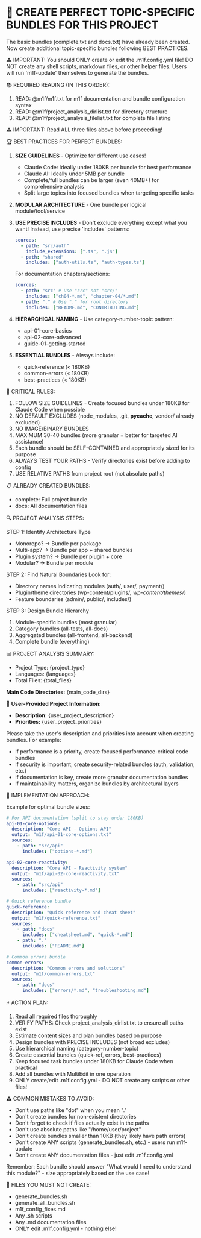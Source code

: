 # 🎯 CREATE PERFECT TOPIC-SPECIFIC BUNDLES FOR THIS PROJECT

The basic bundles (complete.txt and docs.txt) have already been created. Now
create additional topic-specific bundles following BEST PRACTICES.

⚠️ IMPORTANT: You should ONLY create or edit the .m1f.config.yml file!
DO NOT create any shell scripts, markdown files, or other helper files.
Users will run 'm1f-update' themselves to generate the bundles.

📚 REQUIRED READING (IN THIS ORDER):

1. READ: @m1f/m1f.txt for m1f documentation and bundle configuration syntax
2. READ: @m1f/project_analysis_dirlist.txt for directory structure
3. READ: @m1f/project_analysis_filelist.txt for complete file listing

⚠️ IMPORTANT: Read ALL three files above before proceeding!

🏆 BEST PRACTICES FOR PERFECT BUNDLES:

1. **SIZE GUIDELINES** - Optimize for different use cases!
   - Claude Code: Ideally under 180KB per bundle for best performance
   - Claude AI: Ideally under 5MB per bundle
   - Complete/full bundles can be larger (even 40MB+) for comprehensive analysis
   - Split large topics into focused bundles when targeting specific tasks

2. **MODULAR ARCHITECTURE** - One bundle per logical module/tool/service

3. **USE PRECISE INCLUDES** - Don't exclude everything except what you want!
   Instead, use precise 'includes' patterns:

   ```yaml
   sources:
     - path: "src/auth"
       include_extensions: [".ts", ".js"]
     - path: "shared"
       includes: ["auth-utils.ts", "auth-types.ts"]
   ```

   For documentation chapters/sections:

   ```yaml
   sources:
     - path: "src" # Use "src" not "src/"
       includes: ["ch04-*.md", "chapter-04/*.md"]
     - path: "." # Use "." for root directory
       includes: ["README.md", "CONTRIBUTING.md"]
   ```

4. **HIERARCHICAL NAMING** - Use category-number-topic pattern:
   - api-01-core-basics
   - api-02-core-advanced
   - guide-01-getting-started

5. **ESSENTIAL BUNDLES** - Always include:
   - quick-reference (< 180KB)
   - common-errors (< 180KB)
   - best-practices (< 180KB)

🚨 CRITICAL RULES:

1. FOLLOW SIZE GUIDELINES - Create focused bundles under 180KB for Claude Code
   when possible
2. NO DEFAULT EXCLUDES (node_modules, .git, **pycache**, vendor/ already
   excluded)
3. NO IMAGE/BINARY BUNDLES
4. MAXIMUM 30-40 bundles (more granular = better for targeted AI assistance)
5. Each bundle should be SELF-CONTAINED and appropriately sized for its purpose
6. ALWAYS TEST YOUR PATHS - Verify directories exist before adding to config
7. USE RELATIVE PATHS from project root (not absolute paths)

📋 ALREADY CREATED BUNDLES:

- complete: Full project bundle
- docs: All documentation files

🔍 PROJECT ANALYSIS STEPS:

STEP 1: Identify Architecture Type

- Monorepo? → Bundle per package
- Multi-app? → Bundle per app + shared bundles
- Plugin system? → Bundle per plugin + core
- Modular? → Bundle per module

STEP 2: Find Natural Boundaries Look for:

- Directory names indicating modules (auth/, user/, payment/)
- Plugin/theme directories (wp-content/plugins/_, wp-content/themes/_)
- Feature boundaries (admin/, public/, includes/)

STEP 3: Design Bundle Hierarchy

1. Module-specific bundles (most granular)
2. Category bundles (all-tests, all-docs)
3. Aggregated bundles (all-frontend, all-backend)
4. Complete bundle (everything)

📊 PROJECT ANALYSIS SUMMARY:

- Project Type: {project_type}
- Languages: {languages}
- Total Files: {total_files}

**Main Code Directories:** {main_code_dirs}

📝 **User-Provided Project Information:**

- **Description:** {user_project_description}
- **Priorities:** {user_project_priorities}

Please take the user's description and priorities into account when creating
bundles. For example:

- If performance is a priority, create focused performance-critical code bundles
- If security is important, create security-related bundles (auth, validation,
  etc.)
- If documentation is key, create more granular documentation bundles
- If maintainability matters, organize bundles by architectural layers

📝 IMPLEMENTATION APPROACH:

Example for optimal bundle sizes:

```yaml
# For API documentation (split to stay under 180KB)
api-01-core-options:
  description: "Core API - Options API"
  output: "m1f/api-01-core-options.txt"
  sources:
    - path: "src/api"
      includes: ["options-*.md"]

api-02-core-reactivity:
  description: "Core API - Reactivity system"
  output: "m1f/api-02-core-reactivity.txt"
  sources:
    - path: "src/api"
      includes: ["reactivity-*.md"]

# Quick reference bundle
quick-reference:
  description: "Quick reference and cheat sheet"
  output: "m1f/quick-reference.txt"
  sources:
    - path: "docs"
      includes: ["cheatsheet.md", "quick-*.md"]
    - path: "."
      includes: ["README.md"]

# Common errors bundle
common-errors:
  description: "Common errors and solutions"
  output: "m1f/common-errors.txt"
  sources:
    - path: "docs"
      includes: ["errors/*.md", "troubleshooting.md"]
```

⚡ ACTION PLAN:

1. Read all required files thoroughly
2. VERIFY PATHS: Check project_analysis_dirlist.txt to ensure all paths exist
3. Estimate content sizes and plan bundles based on purpose
4. Design bundles with PRECISE INCLUDES (not broad excludes)
5. Use hierarchical naming (category-number-topic)
6. Create essential bundles (quick-ref, errors, best-practices)
7. Keep focused task bundles under 180KB for Claude Code when practical
8. Add all bundles with MultiEdit in one operation
9. ONLY create/edit .m1f.config.yml - DO NOT create any scripts or other files!

⚠️ COMMON MISTAKES TO AVOID:

- Don't use paths like "dot" when you mean "."
- Don't create bundles for non-existent directories
- Don't forget to check if files actually exist in the paths
- Don't use absolute paths like "/home/user/project"
- Don't create bundles smaller than 10KB (they likely have path errors)
- Don't create ANY scripts (generate_bundles.sh, etc.) - users run m1f-update
- Don't create ANY documentation files - just edit .m1f.config.yml

Remember: Each bundle should answer "What would I need to understand this
module?" - size appropriately based on the use case!

🚫 FILES YOU MUST NOT CREATE:
- generate_bundles.sh
- generate_all_bundles.sh
- m1f_config_fixes.md
- Any .sh scripts
- Any .md documentation files
- ONLY edit .m1f.config.yml - nothing else!
